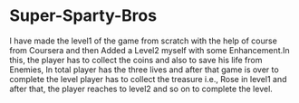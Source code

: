 # Super-Sparty-Bros
I have made the level1 of the game from scratch with the help of course from Coursera and then Added a Level2 myself with some Enhancement.In this, the player has to collect the coins and also to save his life from Enemies, In total player has the three lives and after that game is over to complete the level player has to collect the treasure i.e., Rose in level1 and after that, the player reaches to level2 and so on to complete the level.
